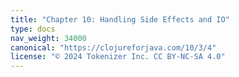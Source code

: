 ```yaml
---
title: "Chapter 10: Handling Side Effects and IO"
type: docs
nav_weight: 34000
canonical: "https://clojureforjava.com/10/3/4"
license: "© 2024 Tokenizer Inc. CC BY-NC-SA 4.0"
---
```

